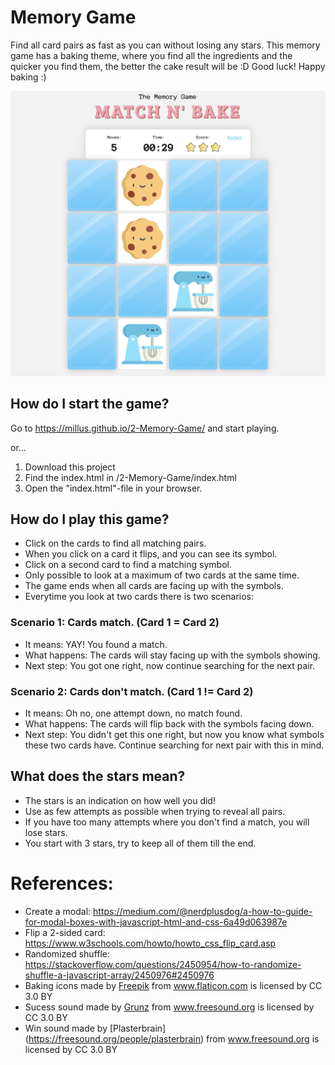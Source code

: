 # Memory Game
Find all card pairs as fast as you can without losing any stars. 
This memory game has a baking theme, where you find all the ingredients and the quicker you find them, the better the cake result will be :D Good luck! Happy baking :)

![memory game screenshot finding 2 pairs](https://github.com/millus/2-Memory-Game/blob/master/Screenshot-MemoryGame.png)

## How do I start the game?

Go to https://millus.github.io/2-Memory-Game/ and start playing.

or...

1. Download this project
2. Find the index.html in <your-path-to>/2-Memory-Game/index.html
3. Open the "index.html"-file in your browser.

## How do I play this game?
- Click on the cards to find all matching pairs.
- When you click on a card it flips, and you can see its symbol.
- Click on a second card to find a matching symbol.
- Only possible to look at a maximum of two cards at the same time.
- The game ends when all cards are facing up with the symbols.
- Everytime you look at two cards there is two scenarios:

### Scenario 1: Cards match. (Card 1 = Card 2)
- It means: YAY! You found a match.
- What happens: The cards will stay facing up with the symbols showing.
- Next step: You got one right, now continue searching for the next pair.

### Scenario 2: Cards don't match. (Card 1 != Card 2)
- It means: Oh no, one attempt down, no match found.
- What happens: The cards will flip back with the symbols facing down.
- Next step: You didn't get this one right, but now you know what symbols these two cards have. Continue searching for next pair with this in mind.

## What does the stars mean?
- The stars is an indication on how well you did!
- Use as few attempts as possible when trying to reveal all pairs.
- If you have too many attempts where you don't find a match, you will lose stars.
- You start with 3 stars, try to keep all of them till the end.

# References:
- Create a modal: https://medium.com/@nerdplusdog/a-how-to-guide-for-modal-boxes-with-javascript-html-and-css-6a49d063987e 
- Flip a 2-sided card: https://www.w3schools.com/howto/howto_css_flip_card.asp
- Randomized shuffle: https://stackoverflow.com/questions/2450954/how-to-randomize-shuffle-a-javascript-array/2450976#2450976
- Baking icons made by [Freepik](https://www.flaticon.com/authors/freepik) from www.flaticon.com is licensed by CC 3.0 BY
- Sucess sound made by [Grunz](https://freesound.org/people/grunz/) from www.freesound.org is licensed by CC 3.0 BY
- Win sound made by [Plasterbrain] (https://freesound.org/people/plasterbrain) from www.freesound.org is licensed by CC 3.0 BY

